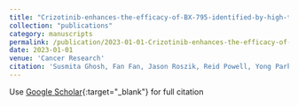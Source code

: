 ```yaml
---
title: "Crizotinib-enhances-the-efficacy-of-BX-795-identified-by-high-throughput-screening-of-pan-active-drugs-in-colorectal-cancer-cells"
collection: "publications"
category: manuscripts
permalink: /publication/2023-01-01-Crizotinib-enhances-the-efficacy-of-BX-795-identified-by-high-throughput-screening-of-pan-active-drugs-in-colorectal-cancer-cells
date: 2023-01-01
venue: 'Cancer Research'
citation: 'Susmita Ghosh, Fan Fan, Jason Roszik, Reid Powell, Yong Park, Clifford Stephan, Lee Ellis, Rajat Bhattacharya. &quot;Crizotinib-enhances-the-efficacy-of-BX-795-identified-by-high-throughput-screening-of-pan-active-drugs-in-colorectal-cancer-cells.&quot; Cancer Research, 2023.'
---
```


Use [Google Scholar](https://scholar.google.com/scholar?q=Crizotinib+enhances+the+efficacy+of+BX+795+identified+by+high+throughput+screening+of+pan+active+drugs+in+colorectal+cancer+cells){:target="_blank"} for full citation